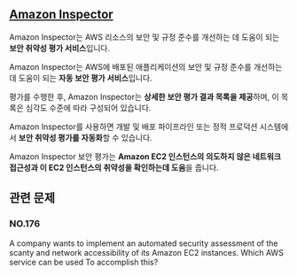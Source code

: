 ## [Amazon Inspector](https://docs.aws.amazon.com/ko_kr/inspector/latest/userguide/inspector_introduction.html)

Amazon Inspector는 AWS 리소스의 보안 및 규정 준수를 개선하는 데 도움이 되는 **보안 취약성 평가 서비스**입니다.

Amazon Inspector는 AWS에 배포된 애플리케이션의 보안 및 규정 준수를 개선하는데 도움이 되는 **자동 보안 평가 서비스**입니다.

평가를 수행한 후, Amazon Inspector는 **상세한 보안 평가 결과 목록을 제공**하며, 이 목록은 심각도 수준에 따라 구성되어 있습니다.

Amazon Inspector를 사용하면 개발 및 배포 파이프라인 또는 정적 프로덕션 시스템에서 **보안 취약성 평가를 자동화**할 수 있습니다. 

Amazon Inspector 보안 평가는 **Amazon EC2 인스턴스의 의도하지 않은 네트워크 접근성과 이 EC2 인스턴스의 취약성을 확인하는데 도움**을 줍니다.

## 관련 문제

### NO.176 
A company wants to implement an automated security assessment of the scanty and network accessibility of its Amazon EC2 instances. Which AWS service can be used To accomplish this?
